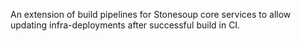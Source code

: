 An extension of build pipelines for Stonesoup core services to allow updating infra-deployments after successful build in CI.
